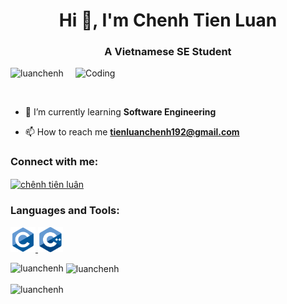 <h1 align="center">Hi 👋, I'm Chenh Tien Luan</h1>
<h3 align="center">A Vietnamese SE Student</h3>
<img align="right" alt="Coding" width="400" src="https://media.giphy.com/media/2IudUHdI075HL02Pkk/giphy.gif">

<p align="left"> <img src="https://komarev.com/ghpvc/?username=luanchenh&label=Profile%20views&color=0e75b6&style=flat" alt="luanchenh" /> </p>

<p align="left"> <a href="https://twitter.com/" target="blank"><img src="https://img.shields.io/twitter/follow/?logo=twitter&style=for-the-badge" alt="" /></a> </p>

- 🌱 I’m currently learning **Software Engineering**

- 📫 How to reach me **tienluanchenh192@gmail.com**

<h3 align="left">Connect with me:</h3>
<p align="left">
<a href="https://fb.com/chênh tiên luân" target="blank"><img align="center" src="https://raw.githubusercontent.com/rahuldkjain/github-profile-readme-generator/master/src/images/icons/Social/facebook.svg" alt="chênh tiên luân" height="30" width="40" /></a>
</p>

<h3 align="left">Languages and Tools:</h3>
<p align="left"> <a href="https://www.cprogramming.com/" target="_blank" rel="noreferrer"> <img src="https://raw.githubusercontent.com/devicons/devicon/master/icons/c/c-original.svg" alt="c" width="40" height="40"/> </a> <a href="https://www.w3schools.com/cpp/" target="_blank" rel="noreferrer"> <img src="https://raw.githubusercontent.com/devicons/devicon/master/icons/cplusplus/cplusplus-original.svg" alt="cplusplus" width="40" height="40"/> </a> </p>

<p><img align="left" src="https://github-readme-stats.vercel.app/api/top-langs?username=luanchenh&show_icons=true&locale=en&layout=compact" alt="luanchenh" /></p>

<p>&nbsp;<img align="center" src="https://github-readme-stats.vercel.app/api?username=luanchenh&show_icons=true&locale=en" alt="luanchenh" /></p>

<p><img align="center" src="https://github-readme-streak-stats.herokuapp.com/?user=luanchenh&" alt="luanchenh" /></p>
